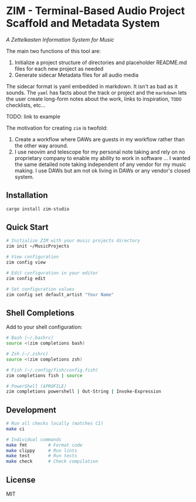 # ZIM - Terminal-Based Audio Project Scaffold and Metadata System

*A Zettelkasten Information System for Music*

The main two functions of this tool are:
  1. Initialize a project structure of directories and placeholder README.md files
       for each new project as needed
  2. Generate sidecar Metadata files for all audio media

The sidecar format is yaml embedded in markdown.  It isn't as bad as it sounds.
The `yaml` has facts about the track or project and the `markdown` lets the user
create long-form notes about the work, links to inspiration, `TODO` checklists,
etc...

TODO: link to example

The motivation for creating `zim` is twofold:

  1. Create a workflow where DAWs are guests in my workflow rather than the
     other way around.
  2. I use neovim and telescope for my personal note taking and rely on no
     proprietary company to enable my ability to work in software ... I wanted
     the same detailed note taking independent of any vendor for my music
     making.  I use DAWs but am not ok living in DAWs or any vendor's closed
     system.

## Installation

```bash
cargo install zim-studio
```

## Quick Start

```bash
# Initialize ZIM with your music projects directory
zim init ~/MusicProjects

# View configuration
zim config view

# Edit configuration in your editor
zim config edit

# Set configuration values
zim config set default_artist "Your Name"
```

## Shell Completions

Add to your shell configuration:

```bash
# Bash (~/.bashrc)
source <(zim completions bash)

# Zsh (~/.zshrc)
source <(zim completions zsh)

# Fish (~/.config/fish/config.fish)
zim completions fish | source

# PowerShell ($PROFILE)
zim completions powershell | Out-String | Invoke-Expression
```

## Development

```bash
# Run all checks locally (matches CI)
make ci

# Individual commands
make fmt        # Format code
make clippy     # Run lints
make test       # Run tests
make check      # Check compilation
```

## License

MIT
